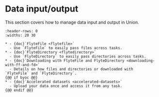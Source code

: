 # Data input/output

This section covers how to manage data input and output in Union.

```{list-table}
:header-rows: 0
:widths: 20 30

* - {doc}`FlyteFile <flytefile>`
  - Use `FlyteFile` to easily pass files across tasks.
* - {doc}`FlyteDirectory <flytedirectory>`
  - Use `FlyteDirectory` to easily pass directories across tasks.
* - {doc}`Downloading with FlyteFile and FlyteDirectory <downloading-with-ff-and-fd>`
  - Details on how files and directories or downloaded with `FlyteFile` and `FlyteDirectory`.
{@@ if byoc @@}
* - {doc}`Accelerated datasets <accelerated-datasets>`
  - Upload your data once and access it from any task.
{@@ endif @@}
```
